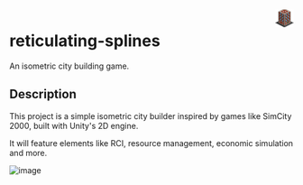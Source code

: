 <img src="Assets/Resources/Icons/UI/ApartmentsIcon.png" align="right" />

# reticulating-splines 

An isometric city building game.

## Description

This project is a simple isometric city builder inspired by games like SimCity 2000, built with Unity's 2D engine.

It will feature elements like RCI, resource management, economic simulation and more.

<img width="1568" alt="image" src="https://github.com/Gerrudo/reticulating-splines/assets/43029469/58f7451b-74b5-48e8-b7d9-ede557e93cd7">
